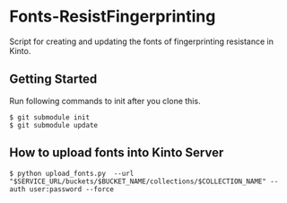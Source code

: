 # Fonts-ResistFingerprinting
Script for creating and updating the fonts of fingerprinting resistance in Kinto.

## Getting Started
Run following commands to init after you clone this.
```
$ git submodule init
$ git submodule update
```

## How to upload fonts into Kinto Server
```
$ python upload_fonts.py  --url "$SERVICE_URL/buckets/$BUCKET_NAME/collections/$COLLECTION_NAME" --auth user:password --force
```
